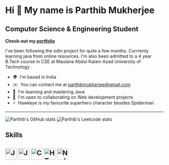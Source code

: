 Hi 👋 My name is Parthib Mukherjee
==================================

Computer Science & Engineering Student
--------------------------------------
**Check-out my [portfolio](https://hawkaii.netlify.app)**

I've been following the odin project for quite a few months. Currrenty learning java from online resources. I'm also been admitted to a 4 year B.Tech course in CSE at Maulana Abdul Kalam Azad University of Technology .

*   🌍  I'm based in India
*   ✉️  You can contact me at [parthibmukherjee@gmail.com](mailto:parthibmukherjee@gmail.com)
*   🧠  I'm learning and mastering Java
*   🤝  I'm open to collaborating on Web development projects
*   ⚡  Hawkeye is my favourite superhero character besides Spiderman

<hr />

![Parthib's GitHub stats](https://github-readme-stats.vercel.app/api?username=hawkaii&show_icons=true&theme=dark)
![Parthib's Leetcode stats](https://leetcard.jacoblin.cool/hawkaii?theme=dark&font=Abel&ext=heatmap)

<h2>Skills<h2>
<p align="left">
<a href="https://www.oracle.com/java/" target="_blank" rel="noreferrer"><img src="https://raw.githubusercontent.com/danielcranney/readme-generator/main/public/icons/skills/java-colored.svg" width="36" height="36" alt="Java" /></a>
<a href="https://developer.mozilla.org/en-US/docs/Web/JavaScript" target="_blank" rel="noreferrer"><img src="https://raw.githubusercontent.com/danielcranney/readme-generator/main/public/icons/skills/javascript-colored.svg" width="36" height="36" alt="JavaScript" /></a>
<a href="https://docs.microsoft.com/en-us/cpp/?view=msvc-170" target="_blank" rel="noreferrer"><img src="https://raw.githubusercontent.com/danielcranney/readme-generator/main/public/icons/skills/cplusplus-colored.svg" width="36" height="36" alt="C++" /></a>
<a href="https://developer.mozilla.org/en-US/docs/Glossary/HTML5" target="_blank" rel="noreferrer"><img src="https://raw.githubusercontent.com/danielcranney/readme-generator/main/public/icons/skills/html5-colored.svg" width="36" height="36" alt="HTML5" /></a>
<a href="https://nodejs.org/en/" target="_blank" rel="noreferrer"><img src="https://raw.githubusercontent.com/danielcranney/readme-generator/main/public/icons/skills/nodejs-colored.svg" width="36" height="36" alt="NodeJS" /></a>
</p>
                    
                  
